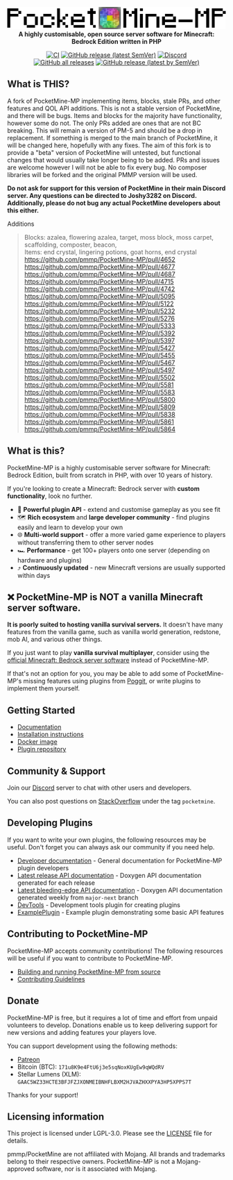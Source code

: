 <p align="center">
	<a href="https://pmmp.io">
		<!--[if IE]>
			<img src="https://github.com/pmmp/PocketMine-MP/blob/stable/.github/readme/pocketmine.png" alt="The PocketMine-MP logo" title="PocketMine" loading="eager" />
		<![endif]-->
		<picture>
			<source srcset="https://raw.githubusercontent.com/pmmp/PocketMine-MP/stable/.github/readme/pocketmine-dark-rgb.gif" media="(prefers-color-scheme: dark)">
			<img src="https://raw.githubusercontent.com/pmmp/PocketMine-MP/stable/.github/readme/pocketmine-rgb.gif" loading="eager" />
		</picture>
	</a><br>
	<b>A highly customisable, open source server software for Minecraft: Bedrock Edition written in PHP</b>
</p>

<p align="center">
	<a href="https://github.com/pmmp/PocketMine-MP/actions/workflows/main.yml"><img src="https://github.com/pmmp/PocketMine-MP/workflows/CI/badge.svg" alt="CI" /></a>
	<a href="https://github.com/pmmp/PocketMine-MP/releases/latest"><img alt="GitHub release (latest SemVer)" src="https://img.shields.io/github/v/release/pmmp/PocketMine-MP?label=release&sort=semver"></a>
	<a href="https://discord.gg/bmSAZBG"><img src="https://img.shields.io/discord/373199722573201408?label=discord&color=7289DA&logo=discord" alt="Discord" /></a>
	<br>
	<a href="https://github.com/pmmp/PocketMine-MP/releases"><img alt="GitHub all releases" src="https://img.shields.io/github/downloads/pmmp/PocketMine-MP/total?label=downloads%40total"></a>
	<a href="https://github.com/pmmp/PocketMine-MP/releases/latest"><img alt="GitHub release (latest by SemVer)" src="https://img.shields.io/github/downloads/pmmp/PocketMine-MP/latest/total?sort=semver"></a>
</p>

## What is THIS?
A fork of PocketMine-MP implementing items, blocks, stale PRs, and other features and QOL API additions. This is not a stable version of PocketMine, and there will be bugs. Items and blocks for the majority have functionality, however some do not. The only PRs added are ones that are not BC breaking. This will remain a version of PM-5 and should be a drop in replacement. If something is merged to the main branch of PocketMine, it will be changed here, hopefully with any fixes. The aim of this fork is to provide a "beta" version of PocketMine will untested, but functional changes that would usually take longer being to be added. PRs and issues are welcome however I will not be able to fix every bug. No composer libraries will be forked and the original PMMP version will be used.

**Do not ask for support for this version of PocketMine in their main Discord server. Any questions can be directed to Joshy3282 on Discord. Additionally, please do not bug any actual PocketMine developers about this either.**

Additions
> Blocks: azalea, flowering azalea, target, moss block, moss carpet, scaffolding, composter, beacon, \
> Items: end crystal, lingering potions, goat horns, end crystal\
> https://github.com/pmmp/PocketMine-MP/pull/4652 
> https://github.com/pmmp/PocketMine-MP/pull/4677 
> https://github.com/pmmp/PocketMine-MP/pull/4687 
> https://github.com/pmmp/PocketMine-MP/pull/4715
> https://github.com/pmmp/PocketMine-MP/pull/4742
> https://github.com/pmmp/PocketMine-MP/pull/5095
> https://github.com/pmmp/PocketMine-MP/pull/5122
> https://github.com/pmmp/PocketMine-MP/pull/5232
> https://github.com/pmmp/PocketMine-MP/pull/5276
> https://github.com/pmmp/PocketMine-MP/pull/5333
> https://github.com/pmmp/PocketMine-MP/pull/5392
> https://github.com/pmmp/PocketMine-MP/pull/5397
> https://github.com/pmmp/PocketMine-MP/pull/5427
> https://github.com/pmmp/PocketMine-MP/pull/5455
> https://github.com/pmmp/PocketMine-MP/pull/5467
> https://github.com/pmmp/PocketMine-MP/pull/5497
> https://github.com/pmmp/PocketMine-MP/pull/5502
> https://github.com/pmmp/PocketMine-MP/pull/5581
> https://github.com/pmmp/PocketMine-MP/pull/5583
> https://github.com/pmmp/PocketMine-MP/pull/5800
> https://github.com/pmmp/PocketMine-MP/pull/5809
> https://github.com/pmmp/PocketMine-MP/pull/5838
> https://github.com/pmmp/PocketMine-MP/pull/5861
> https://github.com/pmmp/PocketMine-MP/pull/5864


## What is this?
PocketMine-MP is a highly customisable server software for Minecraft: Bedrock Edition, built from scratch in PHP, with over 10 years of history.

If you're looking to create a Minecraft: Bedrock server with **custom functionality**, look no further.

- 🧩 **Powerful plugin API** - extend and customise gameplay as you see fit
- 🗺️ **Rich ecosystem** and **large developer community** - find plugins easily and learn to develop your own
- 🌐 **Multi-world support** - offer a more varied game experience to players without transferring them to other server nodes
- 🏎️ **Performance** - get 100+ players onto one server (depending on hardware and plugins)
- ⤴️ **Continuously updated** - new Minecraft versions are usually supported within days

## :x: PocketMine-MP is NOT a vanilla Minecraft server software.
**It is poorly suited to hosting vanilla survival servers.**
It doesn't have many features from the vanilla game, such as vanilla world generation, redstone, mob AI, and various other things.

If you just want to play **vanilla survival multiplayer**, consider using the [official Minecraft: Bedrock server software](https://minecraft.net/download/server/bedrock) instead of PocketMine-MP.

If that's not an option for you, you may be able to add some of PocketMine-MP's missing features using plugins from [Poggit](https://poggit.pmmp.io/plugins), or write plugins to implement them yourself.

## Getting Started
- [Documentation](http://pmmp.readthedocs.org/)
- [Installation instructions](https://pmmp.readthedocs.io/en/rtfd/installation.html)
- [Docker image](https://github.com/pmmp/PocketMine-MP/pkgs/container/pocketmine-mp)
- [Plugin repository](https://poggit.pmmp.io/plugins)

## Community & Support
Join our [Discord](https://discord.gg/bmSAZBG) server to chat with other users and developers.

You can also post questions on [StackOverflow](https://stackoverflow.com/tags/pocketmine) under the tag `pocketmine`.

## Developing Plugins
If you want to write your own plugins, the following resources may be useful.
Don't forget you can always ask our community if you need help.

 * [Developer documentation](https://devdoc.pmmp.io) - General documentation for PocketMine-MP plugin developers
 * [Latest release API documentation](https://apidoc.pmmp.io) - Doxygen API documentation generated for each release
 * [Latest bleeding-edge API documentation](https://apidoc-dev.pmmp.io) - Doxygen API documentation generated weekly from `major-next` branch
 * [DevTools](https://github.com/pmmp/DevTools/) - Development tools plugin for creating plugins
 * [ExamplePlugin](https://github.com/pmmp/ExamplePlugin/) - Example plugin demonstrating some basic API features

## Contributing to PocketMine-MP
PocketMine-MP accepts community contributions! The following resources will be useful if you want to contribute to PocketMine-MP.
 * [Building and running PocketMine-MP from source](BUILDING.md)
 * [Contributing Guidelines](CONTRIBUTING.md)

## Donate
PocketMine-MP is free, but it requires a lot of time and effort from unpaid volunteers to develop. Donations enable us to keep delivering support for new versions and adding features your players love.

You can support development using the following methods:

- [Patreon](https://www.patreon.com/pocketminemp)
- Bitcoin (BTC): `171u8K9e4FtU6j3e5sqNoxKUgEw9qWQdRV`
- Stellar Lumens (XLM): `GAAC5WZ33HCTE3BFJFZJXONMEIBNHFLBXM2HJVAZHXXPYA3HP5XPPS7T`

Thanks for your support!

## Licensing information
This project is licensed under LGPL-3.0. Please see the [LICENSE](/LICENSE) file for details.

pmmp/PocketMine are not affiliated with Mojang. All brands and trademarks belong to their respective owners. PocketMine-MP is not a Mojang-approved software, nor is it associated with Mojang.
